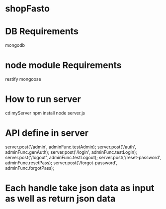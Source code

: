 # shopFasto
# DB Requirements
mongodb

# node module Requirements
restify
mongoose

# How to run server
cd myServer
npm install
node server.js

# API define in server

server.post('/admin', adminFunc.testAdmin);
server.post('/auth', adminFunc.genAuth);
server.post('/login', adminFunc.testLogin);
server.post('/logout', adminFunc.testLogout);
server.post('/reset-password', adminFunc.resetPass);
server.post('/forgot-password', adminFunc.forgotPass);

# Each handle take json data as input as well as return json data
